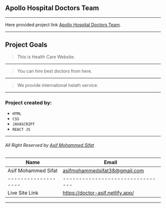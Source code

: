 ## Apollo Hospital Doctors Team
***
Here provided project link [Apollo Hospital Doctors Team](https://doctor-asif.netlify.app/).
___
## Project Goals
>This is Health Care Website.
---
>You can hire best doctors from here.
---
>We provide international helath service.

---

### Project created by:
* `HTML`
* `CSS`
* `JAVASCRIPT`
* `REACT JS`
---
###### All Right Reserved by [Asif Mohammed Sifat](https://www.facebook.com/asif.engrr)

<!-- table -->
|Name               |Email                           |
|-------------------|--------------------------------|
|Asif Mohammed Sifat|asifmohammedsifat38@gmail.com   |
|-------------------|--------------------------------|
|Live Site Link     |https://doctor-asif.netlify.app/|


***
